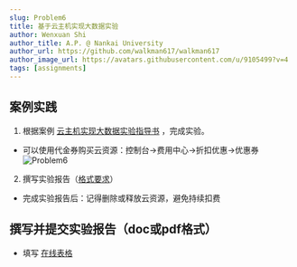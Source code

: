 ```yaml
---
slug: Problem6
title: 基于云主机实现大数据实验
author: Wenxuan Shi
author_title: A.P. @ Nankai University
author_url: https://github.com/walkman617/walkman617
author_image_url: https://avatars.githubusercontent.com/u/9105499?v=4
tags: [assignments]
---
```


## 案例实践
1. 根据案例 [云主机实现大数据实验指导书](https://docs.qq.com/doc/DYnpEUHhneU11dU5s) ，完成实验。
- 可以使用代金券购买云资源：控制台->费用中心->折扣优惠->优惠券
![Problem6](/img/tutorial/Problem6.png) 

2. 撰写实验报告（[格式要求](https://docs.qq.com/doc/DYnpza1ZBUXFkQndS)）
- 完成实验报告后：记得删除或释放云资源，避免持续扣费

## 撰写并提交实验报告（doc或pdf格式）
- 填写 [在线表格](https://docs.qq.com/form/page/DYkpZdXhXTWd3aUhk) 
